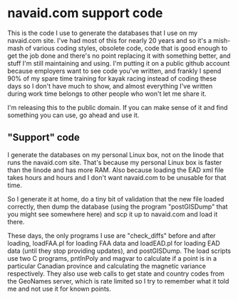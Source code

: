 # navaid.com support code
This is the code I use to generate the databases that I use on my navaid.com
site. I've had most of this for nearly 20 years and so it's a mish-mash of
various coding styles, obsolete code, code that is good enough to get the job
done and there's no point replacing it with something better, and stuff I'm
still maintaining and using. I'm putting it on a public github account because
employers want to see code you've written, and frankly I spend 90% of my spare
time training for kayak racing instead of coding these days so I don't have
much to show, and almost everything I've written during work time belongs to
other people who won't let me share it.

I'm releasing this to the public domain. If you can make sense of it and find
something you can use, go ahead and use it.

## "Support" code
I generate the databases on my personal Linux box, not on the linode that runs
the navaid.com site. That's because my personal Linux box is faster than the
linode and has more RAM. Also because loading the EAD xml file takes hours and
hours and I don't want navaid.com to be unusable for that time.

So I generate it at home, do a tiny bit of validation that the new file loaded
correctly, then dump the database (using the program "postGISDump" that you
might see somewhere here) and scp it up to navaid.com and load it there.

These days, the only programs I use are "check_diffs" before and after
loading, loadFAA.pl for loading FAA data and loadEAD.pl for loading EAD data
(until they stop providing updates), and postGISDump. The load scripts use two
C programs, pntInPoly and magvar to calculate if a point is in a particular
Canadian province and calculating the magnetic variance respectively. They
also use web calls to get state and country codes from the GeoNames server,
which is rate limited so I try to remember what it told me and not use it for
known points.
